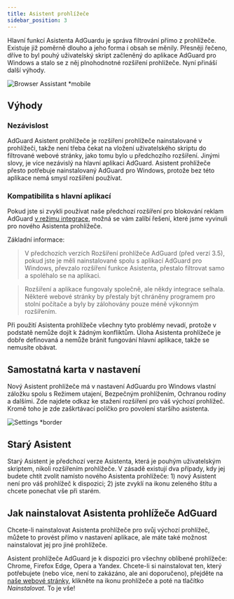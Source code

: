 ```yaml
---
title: Asistent prohlížeče
sidebar_position: 3
---
```


Hlavní funkcí Asistenta AdGuardu je správa filtrování přímo z prohlížeče. Existuje již poměrně dlouho a jeho forma i obsah se měnily. Přesněji řečeno, dříve to byl pouhý uživatelský skript začleněný do aplikace AdGuard pro Windows a stalo se z něj plnohodnotné rozšíření prohlížeče. Nyní přináší další výhody.

![Browser Assistant *mobile](https://cdn.adtidy.org/content/kb/ad_blocker/windows/browser-assistant/assistant-menu.png)

## Výhody

### Nezávislost

AdGuard Asistent prohlížeče je rozšíření prohlížeče nainstalované v prohlížeči, takže není třeba čekat na vložení uživatelského skriptu do filtrované webové stránky, jako tomu bylo u předchozího rozšíření. Jinými slovy, je více nezávislý na hlavní aplikaci AdGuard. Asistent prohlížeče přesto potřebuje nainstalovaný AdGuard pro Windows, protože bez této aplikace nemá smysl rozšíření používat.

### Kompatibilita s hlavní aplikací

Pokud jste si zvykli používat naše předchozí rozšíření pro blokování reklam AdGuard [v režimu integrace](/adguard-browser-extension/integration-mode), možná se vám zalíbí řešení, které jsme vyvinuli pro nového Asistenta prohlížeče.

Základní informace:

> V předchozích verzích Rozšíření prohlížeče AdGuard (před verzí 3.5), pokud jste je měli nainstalované spolu s aplikací AdGuard pro Windows, převzalo rozšíření funkce Asistenta, přestalo filtrovat samo a spoléhalo se na aplikaci.

> Rozšíření a aplikace fungovaly společně, ale někdy integrace selhala. Některé webové stránky by přestaly být chráněny programem pro stolní počítače a byly by zálohovány pouze méně výkonným rozšířením.

Při použití Asistenta prohlížeče všechny tyto problémy nevadí, protože v podstatě nemůže dojít k žádným konfliktům. Úloha Asistenta prohlížeče je dobře definovaná a nemůže bránit fungování hlavní aplikace, takže se nemusíte obávat.

## Samostatná karta v nastavení

Nový Asistent prohlížeče má v nastavení AdGuardu pro Windows vlastní záložku spolu s Režimem utajení, Bezpečným prohlížením, Ochranou rodiny a dalšími. Zde najdete odkaz ke stažení rozšíření pro váš výchozí prohlížeč. Kromě toho je zde zaškrtávací políčko pro povolení staršího asistenta.

![Settings *border](https://cdn.adtidy.org/content/kb/ad_blocker/windows/browser-assistant/browser-assistant.png)

## Starý Asistent

Starý Asistent je předchozí verze Asistenta, která je pouhým uživatelským skriptem, nikoli rozšířením prohlížeče. V zásadě existují dva případy, kdy jej budete chtít zvolit namísto nového Asistenta prohlížeče: 1) nový Asistent není pro váš prohlížeč k dispozici; 2) jste zvyklí na ikonu zeleného štítu a chcete ponechat vše při starém.

## Jak nainstalovat Asistenta prohlížeče AdGuard

Chcete-li nainstalovat Asistenta prohlížeče pro svůj výchozí prohlížeč, můžete to provést přímo v nastavení aplikace, ale máte také možnost nainstalovat jej pro jiné prohlížeče.

Asistent prohlížeče AdGuard je k dispozici pro všechny oblíbené prohlížeče: Chrome, Firefox Edge, Opera a Yandex. Chcete-li si nainstalovat ten, který potřebujete (nebo více, není to zakázáno, ale ani doporučeno), přejděte na [naše webové stránky](https://adguard.com/en/adguard-assistant/overview.html), klikněte na ikonu prohlížeče a poté na tlačítko *Nainstalovat*. To je vše!